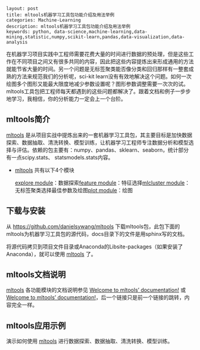 ```
layout: post
title: mltools机器学习工具包功能介绍及用法举例
categories: Machine-Learning
description: mltools机器学习工具包功能介绍及用法举例
keywords: python, data-science,machine-learning,data-mining,statistic,numpy,scikit-learn,pandas,data-visualization,data-analysis

```



在机器学习项目实践中工程师需要花费大量的时间进行数据的预处理，但是这些工作在不同项目之间又有很多共同的内容，因此把这些内容提炼出来形成通用的方法就能节省大量的时间。另一个问题是无标签聚类能否像分类和回归那样有一整套成熟的方法来规范我们的分析呢，sci-kit learn没有有效地解决这个问题。如何一次绘图多个图形又能最大限度地减少参数设置呢？图形参数调整需要一次次的试。mltools工具包把工程师每天都遇到的这些问题都解决了。跟着文档和例子一步步地学习，我相信，你的分析能力一定会上一个台阶。

## mltools简介

[mltools](https://danielsywang.github.io/mltools/) 是从项目实战中提炼出来的一套机器学习工具包，其主要目标是加快数据探索、数据抽取、清洗转换、模型训练，让机器学习工程师专注数据分析和模型选择与评估。依赖的包主要有：numpy、pandas、sklearn、seaborn，统计部分有一点scipy.stats、 statsmodels.stats内容。

- [mltools](https://danielsywang.github.io/mltools/) 共有以下4个模块

  [explore module](https://danielsywang.github.io/mltools/docs/build/_modules/explore.html)：数据探索[feature module](https://danielsywang.github.io/mltools/docs/build/_modules/feature.html)：特征选择[mlcluster module](https://danielsywang.github.io/mltools/docs/build/_modules/mlcluster.html)：无标签聚类选择最佳参数及绘图[plot module](https://danielsywang.github.io/mltools/docs/build/_modules/plot.html)：绘图

## 下载与安装

从 https://github.com/danielsywang/mltools 下载mltools包，此包下面的mltools为机器学习工具包的源代码，docs目录下的文件是用sphinx写的文档。

将源代码拷贝到项目文件目录或Anaconda的Libsite-packages（如果安装了Anaconda），就可以使用 [mltools](https://danielsywang.github.io/mltools/) 了。

## mltools文档说明

[mltools](https://danielsywang.github.io/mltools/) 各功能模块的文档说明参见 [Welcome to mltools’ documentation!](https://danielsywang.github.io/mltools/docs/build/index.html) 或 [Welcome to mltools’ documentation!](https://danielsywang.github.io/mltools/)，后一个链接只是前一个链接的跳转，内容完全一样。

## mltools应用示例

演示如何使用 [mltools](https://danielsywang.github.io/mltools/) 进行数据探索、数据抽取、清洗转换、模型训练。